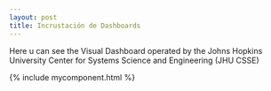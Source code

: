 ```yaml
---
layout: post
title: Incrustación de Dashboards
---
```


Here u can see the Visual Dashboard operated by the Johns Hopkins University Center for Systems Science and Engineering (JHU CSSE)

{% include mycomponent.html %}
